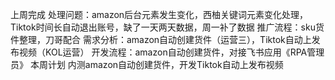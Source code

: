 上周完成
处理问题：amazon后台元素发生变化，西柚关键词元素变化处理，Tiktok时间长自动退出账号，缺了一天两天数据，周一补了数据
推广流程：sku货件整理，刀哥配合
需求分析：amazon自动创建货件（运营三），Tiktok自动上发布视频（KOL运营）
开发流程：amazon自动创建货件，对接飞书应用《RPA管理员》
本周计划
内测amazon自动创建货件，开发Tiktok自动上发布视频